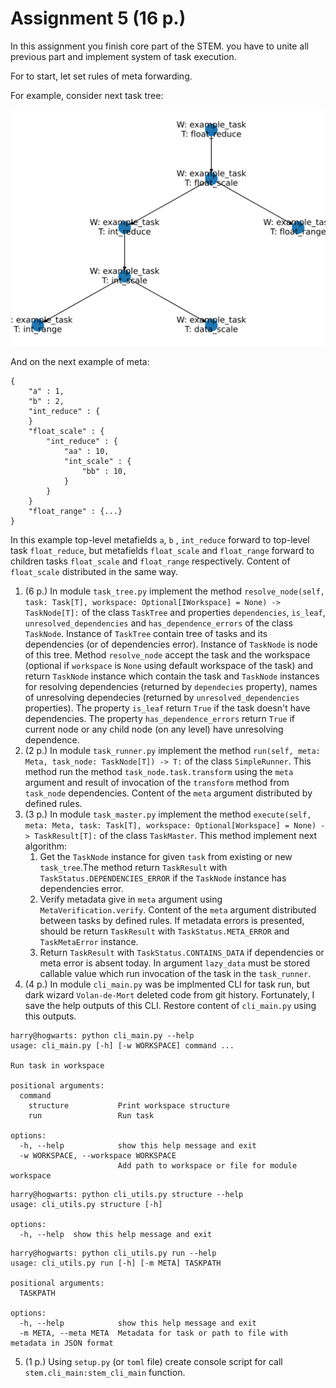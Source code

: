 # Assignment 5 (16 p.)

In this assignment you finish core part of the STEM. you have to unite all previous part and implement system of task execution.

For to start, let set rules of meta forwarding. 

For example, consider next task tree:

![](./task_graph.svg)

And on the next example of meta:
```
{
    "a" : 1,
    "b" : 2,
    "int_reduce" : {
    }
    "float_scale" : {
        "int_reduce" : {
            "aa" : 10,
            "int_scale" : {
                "bb" : 10,
            }
        }        
    }
    "float_range" : {...}
}
```

In this example top-level metafields `a`, `b` , `int_reduce` forward to top-level task `float_reduce`, but metafields `float_scale` and `float_range` forward to children tasks `float_scale` and `float_range` respectively. Content of `float_scale` distributed in the same way.

1. (6 p.) In module `task_tree.py` implement the method  `resolve_node(self, task: Task[T], workspace: Optional[IWorkspace] = None) -> TaskNode[T]:` of the class `TaskTree` and properties `dependencies`, `is_leaf`, `unresolved_dependencies` and `has_dependence_errors` of the class `TaskNode`. Instance of `TaskTree` contain tree of tasks and its dependencies (or of dependencies error). Instance of `TaskNode` is node of this tree. Method `resolve_node` accept the task and the workspace (optional if `workspace` is `None` using default workspace of the task) and return `TaskNode` instance which contain the task and `TaskNode` instances for resolving dependencies (returned by `dependecies` property), names of unresolving dependecies (returned by `unresolved_dependencies` properties). The property `is_leaf` return `True` if the task doesn't have dependencies. The property `has_dependence_errors` return `True` if current node or any child node (on any level) have unresolving dependence.
2. (2 p.) In module `task_runner.py` implement the method `run(self, meta: Meta, task_node: TaskNode[T]) -> T:` of the class `SimpleRunner`. This method run the method `task_node.task.transform` using the `meta` argument and result of invocation of the `transform` method from `task_node` dependencies. Content of the `meta` argument distributed by defined rules.
3. (3 p.) In module `task_master.py` implement the method `execute(self, meta: Meta, task: Task[T], workspace: Optional[Workspace] = None) -> TaskResult[T]:` of the class `TaskMaster`. This method implement next algorithm:
   1. Get the `TaskNode` instance for given `task` from existing or new `task_tree`.The method return `TaskResult` with `TaskStatus.DEPENDENCIES_ERROR` if the `TaskNode` instance has dependencies error.
   2. Verify metadata give in `meta` argument using `MetaVerification.verify`. Content of the `meta` argument distributed between tasks by defined rules. If metadata errors is presented, should be return `TaskResult` with `TaskStatus.META_ERROR` and `TaskMetaError` instance.
   3. Return `TaskResult` with `TaskStatus.CONTAINS_DATA` if dependencies or meta error is absent today. In argument `lazy_data` must be stored callable value which run invocation of the task in the `task_runner`.
4. (4 p.) In module `cli_main.py` was be implmented CLI for task run, but dark wizard `Volan-de-Mort` deleted code from git history. Fortunately, I save the help outputs of this CLI. Restore content of `cli_main.py` using this outputs.
```
harry@hogwarts: python cli_main.py --help
usage: cli_main.py [-h] [-w WORKSPACE] command ...

Run task in workspace

positional arguments:
  command
    structure           Print workspace structure
    run                 Run task

options:
  -h, --help            show this help message and exit
  -w WORKSPACE, --workspace WORKSPACE
                        Add path to workspace or file for module workspace

```
```
harry@hogwarts: python cli_utils.py structure --help
usage: cli_utils.py structure [-h]

options:
  -h, --help  show this help message and exit

```
```
harry@hogwarts: python cli_utils.py run --help
usage: cli_utils.py run [-h] [-m META] TASKPATH

positional arguments:
  TASKPATH

options:
  -h, --help            show this help message and exit
  -m META, --meta META  Metadata for task or path to file with metadata in JSON format
```
5. (1 p.) Using `setup.py` (or `toml` file) create console script for call `stem.cli_main:stem_cli_main` function.